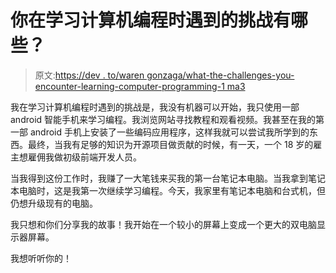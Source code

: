 # 你在学习计算机编程时遇到的挑战有哪些？

> 原文:[https://dev . to/waren gonzaga/what-the-challenges-you-encounter-learning-computer-programming-1 ma3](https://dev.to/warengonzaga/what-are-the-challenges-you-encounter-while-learning-computer-programming-1ma3)

我在学习计算机编程时遇到的挑战是，我没有机器可以开始，我只使用一部 android 智能手机来学习编程。我浏览网站寻找教程和观看视频。我甚至在我的第一部 android 手机上安装了一些编码应用程序，这样我就可以尝试我所学到的东西。最终，当我有足够的知识为开源项目做贡献的时候，有一天，一个 18 岁的雇主想雇佣我做初级前端开发人员。

当我得到这份工作时，我赚了一大笔钱来买我的第一台笔记本电脑。当我拿到笔记本电脑时，这是我第一次继续学习编程。今天，我家里有笔记本电脑和台式机，但仍想升级现有的电脑。

我只想和你们分享我的故事！我开始在一个较小的屏幕上变成一个更大的双电脑显示器屏幕。

我想听听你的！